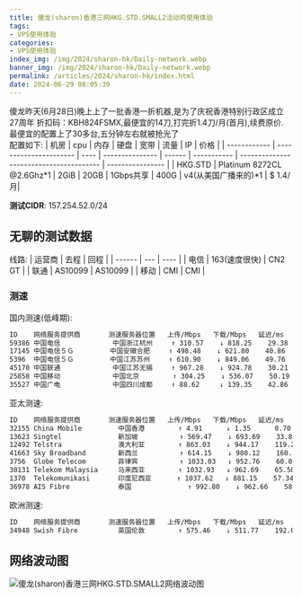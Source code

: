 ```yaml
---
title: 傻龙(sharon)香港三网HKG.STD.SMALL2活动鸡使用体验
tags:
- VPS使用体验
categories: 
- VPS使用体验
index_img: /img/2024/sharon-hk/Daily-network.webp
banner_img: /img/2024/sharon-hk/Daily-network.webp
permalink: /articles/2024/sharon-hk/index.html
date: 2024-06-29 08:05:39
---
```

傻龙昨天(6月28日)晚上上了一批香港一折机器,是为了庆祝香港特别行政区成立27周年 折扣码：KBH824FSMX,最便宜的14刀,打完折1.4刀/月(首月),续费原价.     
最便宜的配置上了30多台,五分钟左右就被抢光了     
配置如下:
| 机房          | cpu                   | 内存  |       硬盘     | 宽带     |     流量   |         IP                               | 价格            |
| ------------ | ---------------------- | ---- | --------------- | ------ | ----------- | --------------------------------------- | ---------------- |
| HKG.STD | Platinum 8272CL @2.6Ghz*1 | 2GiB | 20GB | 1Gbps共享 | 400G | v4(从美国广播来的)*1 | $ 1.4/月|

**测试CIDR**: 157.254.52.0/24

## 无聊的测试数据

线路:
| 运营商 | 去程 | 回程 |
| ------ | --- | ---- | 
| 电信 | 163(速度很快) | CN2 GT |
| 联通 | AS10099 | AS10099 |
| 移动 | CMI | CMI |

### 测速
国内测速(低峰期):
```bash
ID    网络服务提供商       测速服务器位置   上传/Mbps   下载/Mbps   延迟/ms
59386 中国电信             中国浙江杭州   　↑ 310.57    ↓ 818.25    29.38   
17145 中国电信５Ｇ         中国安徽合肥   　↑ 498.48    ↓ 621.80    40.86   
5396  中国电信５Ｇ         中国江苏苏州   　↑ 610.90    ↓ 849.06    49.76   
45170 中国联通             中国江苏无锡   　↑ 967.28    ↓ 924.78    30.21   
25858 中国移动             中国北京     　　↑ 304.25    ↓ 536.07    50.19   
35527 中国广电             中国四川成都   　↑ 88.62     ↓ 139.35    42.86 
```
亚太测速:
```bash
ID    网络服务提供商       测速服务器位置   上传/Mbps   下载/Mbps   延迟/ms
32155 China Mobile         中国香港     　　↑ 4.91      ↓ 1.35      0.70    
13623 Singtel              新加坡       　　↑ 569.47    ↓ 693.69    33.89   
12492 Telstra              澳大利亚     　　↑ 863.03    ↓ 944.17    119.26  
41663 Sky Broadband        新西兰       　　↑ 614.15    ↓ 980.12    160.73  
3756  Globe Telecom        菲律宾       　　↑ 1033.03   ↓ 952.76    60.07   
30131 Telekom Malaysia     马来西亚     　　↑ 1032.93   ↓ 962.69    65.50   
1370  Telekomunikasi       印度尼西亚   　　↑ 1037.62   ↓ 881.15    57.34   
36978 AIS Fibre            泰国         　　　↑ 992.80    ↓ 962.66    58.92 
```
欧洲测速:
```bash
ID    网络服务提供商       测速服务器位置   上传/Mbps   下载/Mbps   延迟/ms
34948 Swish Fibre          英国伦敦     　　↑ 575.46    ↓ 511.77    192.03 
```

## 网络波动图
![傻龙(sharon)香港三网HKG.STD.SMALL2网络波动图](/img/2024/sharon-hk/Daily-network.webp "网络波动图")
